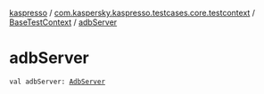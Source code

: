 [kaspresso](../../index.md) / [com.kaspersky.kaspresso.testcases.core.testcontext](../index.md) / [BaseTestContext](index.md) / [adbServer](./adb-server.md)

# adbServer

`val adbServer: `[`AdbServer`](../../com.kaspersky.kaspresso.device.server/-adb-server/index.md)